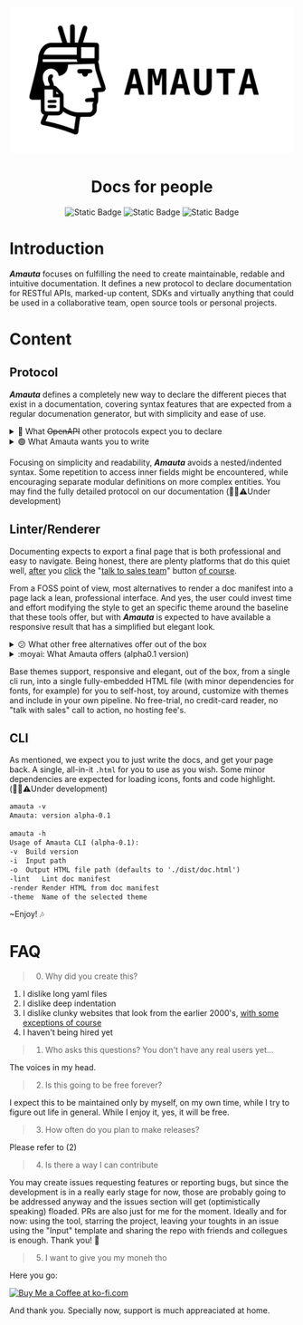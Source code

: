 <div align="center">
  
![logo](https://github.com/luislve17/amauta/raw/refs/heads/main/assets/amauta-banner.svg)

<h1>
  Docs for people
</h1>

![Static Badge](https://img.shields.io/badge/version-alpha0.1-2b7573)
![Static Badge](https://img.shields.io/badge/engine-go-00ADD8?logo=go)
![Static Badge](https://img.shields.io/badge/ui-html-F06529?logo=html5)


</div>

# Introduction

**_Amauta_** focuses on fulfilling the need to create maintainable, redable and intuitive documentation. It defines a new protocol to declare documentation for RESTful APIs, marked-up content, SDKs and virtually anything that could be used in a collaborative team, open source tools or personal projects. 

# Content

## Protocol

**_Amauta_** defines a completely new way to declare the different pieces that exist in a documentation, covering syntax features that are expected from a regular documenation generator, but with simplicity and ease of use.

<details>
  <summary>🔴 What <strike>OpenAPI</strike> other protocols expect you to declare</summary>

  ```yaml
openapi: 3.1.0
info:
  title: Users API
  version: 1.0.0
  description: Endpoints related to user operations
tags:
  - name: api
    description: public, internal

paths:
  /v1/users:
    post:
      summary: Create a new user
      tags: [api]
      requestBody:
        required: true
        content:
          application/json:
            schema:
              type: object
              properties:
                profile:
                  $ref: '#/components/schemas/UserProfile'
                metadata:
                  type: object
                  description: Tracking info
                  properties:
                    source:
                      type: string
                      description: Origin of signup
                    labels:
                      type: array
                      items:
                        type: string
                      description: Internal labels
                    status:
                      type: string
                      nullable: true
                      enum: [active, inactive, archived]
                      deprecated: true
                      description: User status
              required: [profile]
            example:
              profile:
                name: Jane Doe
                email: jane@example.com
                gender: female
              metadata:
                source: newsletter
                tags: [beta, test]
      parameters:
        - name: Authorization
          in: header
          required: true
          schema:
            type: string
          description: Bearer token. This is only the field's description
      responses:
        '200':
          description: OK

components:
  schemas:
    UserProfile:
      type: object
      properties:
        name:
          type: string
          description: User's name
        email:
          type: string
          description: User's email
        timezone:
          type: string
          format: datetime
          description: User's timezone
  ```
  
</details>

<details>
  <summary>🟢 What Amauta wants you to write</summary>

  ```
  [[Users@api#public,internal]]
group: api
summary: Endpoints related to user operations

[request@POST:/v1/users]
summary: Create a new user  
contentType: application/json  

header@object: This is the root @object description  
header.Authorization@str#internal: Bearer token. This is only the field's description

body@object: This is the @object root description  
body.profile@user_profile: Main user information. This field references a non-native type "@user_profile", to be searched within the linting scope.  
body.metadata@object: Tracking info. Below, it defines each of their fields
body.metadata.source?str#internal: Origin of signup.
body.metadata.labels?str[]#internal: Internal labels  
body.metadata.status@enum[active,inactive,archived]|null#deprecated: User status

example: <ref@example:create_user>

[ref@schema:user_profile]
name@str: User's name  
email@str: User's email  
timezone@custom:datetime: User's timezone. Defines a custom type, linted normally as wildcard to give the writer flexibility.

[ref@example:create_user]
profile.name: Jane Doe  
profile.email: jane@example.com  
profile.gender: female  
metadata.source: newsletter  
metadata.tags: [beta, test]

  ```
</details>

Focusing on simplicity and readability, **_Amauta_** avoids a nested/indented syntax. Some repetition to access inner fields might be encountered, while encouraging separate modular definitions on more complex entities.
You may find the fully detailed protocol on our documentation (👷‍♂️⚠️Under development)

## Linter/Renderer
Documenting expects to export a final page that is both professional and easy to navigate. Being honest, there are plenty platforms that do this quiet well, [after](https://www.dreamfactory.com/) you [click](https://redocly.com/) the "[talk to sales team](https://scalar.com/)" button [of course](https://stoplight.io/).

From a FOSS point of view, most alternatives to render a doc manifest into a page lack a lean, professional interface. And yes, the user could invest time and effort modifying the style to get an specific theme around the baseline that these tools offer, but with **_Amauta_** is expected to have available a responsive result that has a simplified but elegant look.

<details>
<summary>😕 What other free alternatives offer out of the box</summary>

<img width="1882" height="1092" alt="image" src="https://github.com/user-attachments/assets/c620e9af-1521-4b42-95c1-284395b264d6" />
<img width="1851" height="980" alt="image" src="https://github.com/user-attachments/assets/bb3036c2-4afc-4e9b-b5d4-b27ba1f9f320" />
<img width="1851" height="980" alt="image" src="https://github.com/user-attachments/assets/95c7012f-ebe4-4b0f-a4e1-b85f526126c8" />
  
</details>


<details>
<summary>:moyai: What Amauta offers (alpha0.1 version) </summary>
  
`amauta --render -i ./dist/manifest.amauta -theme default`

<img width="1689" height="1068" alt="image" src="https://github.com/user-attachments/assets/af95e9a0-2615-409c-a7f3-bd3ec3217929" />
<img width="649" height="1043" alt="image" src="https://github.com/user-attachments/assets/49e6bbbb-9152-4c54-b751-9e96f8189051" />


`amauta --render -i ./dist/manifest.amauta -theme dark`

<img width="1689" height="1068" alt="image" src="https://github.com/user-attachments/assets/d842c3cb-1844-4e02-a98e-3eb0e296c5b2" />
<img width="649" height="1043" alt="image" src="https://github.com/user-attachments/assets/f55fddb9-a675-45e1-9bed-9a8a7671f95e" />
  
</details>

Base themes support, responsive and elegant, out of the box, from a single cli run, into a single fully-embedded HTML file (with minor dependencies for fonts, for example) for you to self-host, toy around, customize with themes and include in your own pipeline. No free-trial, no credit-card reader, no "talk with sales" call to action, no hosting fee's.

## CLI

As mentioned, we expect you to just write the docs, and get your page back. A single, all-in-it `.html` for you to use as you wish. Some minor dependencies are expected for loading icons, fonts and code highlight. (👷‍♂️⚠️Under development)

```
amauta -v
Amauta: version alpha-0.1

amauta -h
Usage of Amauta CLI (alpha-0.1):
-v	Build version
-i	Input path
-o	Output HTML file path (defaults to './dist/doc.html')
-lint	Lint doc manifest
-render	Render HTML from doc manifest
-theme	Name of the selected theme
```

~Enjoy! 🎶

# FAQ

> 0. Why did you create this?
1. I dislike long yaml files
3. I dislike deep indentation
4. I dislike clunky websites that look from the earlier 2000's, [with some exceptions of course](https://www.spacejam.com/1996/jam.htm)
5. I haven't being hired yet

> 1. Who asks this questions? You don't have any real users yet...

The voices in my head.

> 2. Is this going to be free forever?

I expect this to be maintained only by myself, on my own time, while I try to figure out life in general. While I enjoy it, yes, it will be free.

> 3. How often do you plan to make releases?

Please refer to (2)

> 4. Is there a way I can contribute

You may create issues requesting features or reporting bugs, but since the development is in a really early stage for now, those are probably going to be addressed anyway and the issues section will get (optimistically speaking) floaded. PRs are also just for me for the moment.
Ideally and for now: using the tool, starring the project, leaving your toughts in an issue using the "Input" template and sharing the repo with friends and collegues is enough.
Thank you! 🙂

> 5. I want to give you my moneh tho

Here you go:

<a href='https://ko-fi.com/Q5Q0P976H' target='_blank'><img height='36' style='border:0px;height:36px;' src='https://storage.ko-fi.com/cdn/kofi6.png?v=6' border='0' alt='Buy Me a Coffee at ko-fi.com' /></a>

And thank you. Specially now, support is much appreaciated at home.
